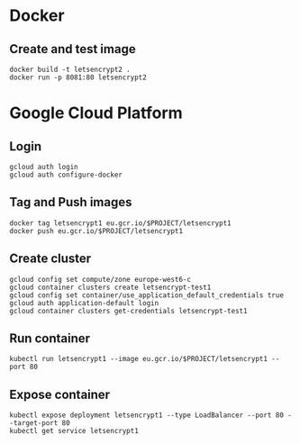 # Docker
## Create and test image

    docker build -t letsencrypt2 .
    docker run -p 8081:80 letsencrypt2

# Google Cloud Platform
## Login

    gcloud auth login
    gcloud auth configure-docker

## Tag and Push images

    docker tag letsencrypt1 eu.gcr.io/$PROJECT/letsencrypt1
    docker push eu.gcr.io/$PROJECT/letsencrypt1

## Create cluster

    gcloud config set compute/zone europe-west6-c
    gcloud container clusters create letsencrypt-test1
    gcloud config set container/use_application_default_credentials true
    gcloud auth application-default login
    gcloud container clusters get-credentials letsencrypt-test1

## Run container

    kubectl run letsencrypt1 --image eu.gcr.io/$PROJECT/letsencrypt1 --port 80


## Expose container

    kubectl expose deployment letsencrypt1 --type LoadBalancer --port 80 --target-port 80
    kubectl get service letsencrypt1

